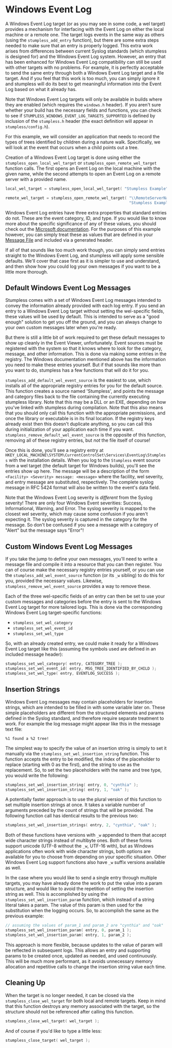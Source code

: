 # Windows Event Log
A Windows Event Log target (or as you may see in some code, a wel target)
provides a mechanism for interfacing with the Event Log on either the local
machine or a remote one. The target logs events in the same way as others (using
the `stumpless_add_entry` function), but there are some extra steps needed to
make sure that an entry is properly logged. This extra work arises from
differences between current Syslog standards (which stumpless is designed for)
and the Windows Event Log system. However, an entry that has been enhanced for
Windows Event Log compatibility can still be used with other targets with no
problems. For example, it is perfectly acceptable to send the same entry through
both a Windows Event Log target and a file target. And if you feel that this
work is too much, you can simply ignore it and stumpless will do its best to
get meaningful information into the Event Log based on what it already has.

Note that Windows Event Log targets will only be available in builds where they
are enabled (which requires the `windows.h` header). If you aren't sure whether
your build has the necessary fields and functions, you can check to see if
`STUMPLESS_WINDOWS_EVENT_LOG_TARGETS_SUPPORTED` is defined by inclusion of the
`stumpless.h` header (the exact definition will appear in `stumpless/config.h`).

For this example, we will consider an application that needs to record the types
of trees identified by children during a nature walk. Specifically, we will look
at the event that occurs when a child points out a tree.

Creation of a Windows Event Log target is done using either the
`stumpless_open_local_wel_target` or `stumpless_open_remote_wel_target` function
calls. The first opens an Event Log on the local machine with the given name,
while the second attempts to open an Event Log on a remote server with a
provided name.

```c
local_wel_target = stumpless_open_local_wel_target( "Stumpless Example" );

remote_wel_target = stumpless_open_remote_wel_target( "\\RemoteServerName",
                                                      "Stumpless Example" );
```

Windows Event Log entries have three extra properties that standard entries
do not. These are the event category, ID, and type. If you would like to know
more about the specific significance of any of these values, you should check
out the
[Microsoft documentation](https://docs.microsoft.com/en-us/windows/desktop/eventlog/event-logging-elements).
For the purposes of this example however, you can simply treat these as values
that are defined in your
[Message File](https://docs.microsoft.com/en-us/windows/desktop/eventlog/message-files)
and included via a generated header.

If all of that sounds like too much work though, you can simply send entries
straight to the Windows Event Log, and stumpless will apply some sensible
defaults. We'll cover that case first as it is simpler to use and understand,
and then show how you could log your own messages if you want to be a little
more thorough.


## Default Windows Event Log Messages
Stumpless comes with a set of Windows Event Log messages intended to convey
the information already provided with each log entry. If you send an entry to
a Windows Event Log target without setting the wel-specific fields, these values
will be used by default. This is intended to serve as a "good enough" solution
to get you off the ground, and you can always change to your own custom messages
later when you're ready.

But there is still a little bit of work required to get these default messages
to show up cleanly in the Event Viewer, unfortunately. Event sources must be
registered with the system so that it knows where to look for the category,
message, and other information. This is done via making some entries in the
registry. The Windows documentation mentioned above has the information you
need to make these entries yourself. But if that sounds like more than you want
to do, stumpless has a few functions that will do it for you.

`stumpless_add_default_wel_event_source` is the easiest to use, which installs
all of the appropriate registry entries for you for the default source. This
function creates a source named 'Stumpless', and points the message and category
files back to the file containing the currently executing stumpless library.
Note that this may be a DLL or an EXE, depending on how you've linked with
stumpless during compilation. Note that this also means that you should only
call this function with the appropriate permissions, and once the library or
executable is in its final location. If the registry keys already exist then
this doesn't duplicate anything, so you can call this during initialization
of your application each time if you want.
`stumpless_remove_default_wel_event_source` is the opposite of this function,
removing all of these registry entries, but _not_ the file itself of course!

Once this is done, you'll see a registry entry at
`HKEY_LOCAL_MACHINE\SYSTEM\CurrentControlSet\Services\EventLog\Stumpless` with
the installation details. When you log to the `Stumpless` event source from a
wel target (the default target for Windows builds), you'll see the entries show
up here. The message will be a description of the form
`<Facility> <Severity> message: <message>` where the facility, wel severity, and
entry message are substituted, respectively. The complete syslog message in RFC
5424 format will also be written to the event's data field.

Note that the Windows Event Log severity is _different_ from the Syslog
severity! There are only four Windows Event severities: Success, Informational,
Warning, and Error. The syslog severity is mapped to the closest wel severity,
which may cause some confusion if you aren't expecting it. The syslog severity
is captured in the category for the message. So don't be confused if you see a
message with a category of "Alert" but the message says "Error"!


## Custom Windows Event Log Messages
If you take the jump to define your own messages, you'll need to write a message
file and compile it into a resource that you can then register. You can of
course make the necessary registry entries yourself, or you can use the
`stumpless_add_wel_event_source` function (or its `_w` sibling) to do this for
you, provided the necessary values. Likewise,
`stumpless_remove_wel_event_source` provides a way to remove these.

Each of the three wel-specific fields of an entry can then be set to use your
custom messages and categories before the entry is sent to the Windows Event Log
target for more tailored logs. This is done via the corresponding Windows Event
Log target-specific functions:

 * `stumpless_set_wel_category`
 * `stumpless_set_wel_event_id`
 * `stumpless_set_wel_type`

So, with an already created entry, we could make it ready for a Windows Event
Log target like this (assuming the symbols used are defined in an included
message header):

```c
stumpless_set_wel_category( entry, CATEGORY_TREE );
stumpless_set_wel_event_id( entry, MSG_TREE_IDENTIFIED_BY_CHILD );
stumpless_set_wel_type( entry, EVENTLOG_SUCCESS );
```


## Insertion Strings
Windows Event Log messages may contain placeholders for insertion strings,
which are intended to be filled in with some variable later on. These
simple placeholders are different from the structured elements and params
defined in the Syslog standard, and therefore require separate treatment to
work. For example the log message might appear like this in the message text
file:

    %1 found a %2 tree!

The simplest way to specify the value of an insertion string is simply to set it
manually via the `stumpless_set_wel_insertion_string` function. This function
accepts the entry to be modified, the index of the placeholder to replace
(starting with 0 as the first), and the string to use as the replacement. So, to
set the two placeholders with the name and tree type, you would write the
following:

```c
stumpless_set_wel_insertion_string( entry, 0, "cynthia" );
stumpless_set_wel_insertion_string( entry, 1, "oak" );
```

A potentially faster approach is to use the plural version of this function to
set multiple insertion strings at once. It takes a variable number of arguments
preceded by the count of strings that will be provided. The following function
call has identical results to the previous two:

```c
stumpless_set_wel_insertion_strings( entry, 2, "cynthia", "oak" );
```

Both of these functions have versions with `_w` appended to them that accept
wide character strings instead of multibyte ones. Both of these forms support
unicode (UTF-8 without the `_w`, UTF-16 with), but as Windows applications often
work with wide character strings, both options are available for you to choose
from depending on your specific situation. Other Windows Event Log support
functions also have `_w` suffix versions available as well.

In the case where you would like to send a single entry through multiple
targets, you may have already done the work to put the value into a param
structure, and would like to avoid the repetition of setting the insertion
string as well. This is accomplished by using the
`stumpless_set_wel_insertion_param` function, which instead of a string literal
takes a param. The value of this param is then used for the substitution when
the logging occurs. So, to accomplish the same as the previous example:

```c
// assuming the values of param_1 and param_2 are "cynthia" and "oak"
stumpless_set_wel_insertion_param( entry, 0, param_1 );
stumpless_set_wel_insertion_param( entry, 1, param_2 );
```

This approach is more flexible, because updates to the value of param will be
reflected in subsequent logs. This allows an entry and supporting params to be
created once, updated as needed, and used continuously. This will be much more
performant, as it avoids unnecessary memory allocation and repetitive calls to
change the insertion string value each time.


## Cleaning Up
When the target is no longer needed, it can be closed via the
`stumpless_close_wel_target` for both local and remote targets. Keep in mind
that this function destroys any memory associated with the target, so the
structure should not be referenced after calling this function.

```c
stumpless_close_wel_target( wel_target );
```

And of course if you'd like to type a little less:

```c
stumpless_close_target( wel_target );
```
